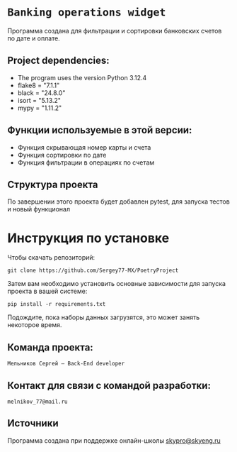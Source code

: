 # `Banking operations widget`

Программа создана для фильтрации и сортировки банковских счетов по дате и оплате.

## Project dependencies:
- The program uses the version Python 3.12.4
- flake8 = "7.1.1"
- black = "24.8.0"
- isort = "5.13.2"
- mypy = "1.11.2"

## Функции используемые в этой версии:

- Функция скрывающая номер карты и счета
- Функция сортировки по дате
- Функция фильтрации в операциях по счетам

## Структура проекта
По завершении этого проекта будет добавлен pytest, для запуска тестов и новый функционал

# Инструкция по установке
Чтобы скачать репозиторий:

`git clone https://github.com/Sergey77-MX/PoetryProject`

Затем вам необходимо установить основные зависимости для запуска проекта в вашей системе:

```pip install -r requirements.txt```

Подождите, пока наборы данных загрузятся, это может занять некоторое время. 

## Команда проекта:

`Мельников Сергей — Back-End developer` 

## Контакт для связи с командой разработки:
`melnikov_77@mail.ru`

## Источники
Программа создана при поддержке онлайн-школы [skypro@skyeng.ru](https://sky.pro/#giftpopup)